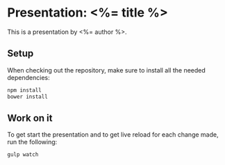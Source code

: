 # Presentation: <%= title %>

This is a presentation by <%= author %>.

## Setup

When checking out the repository, make sure to install all the needed dependencies:

```bash
npm install
bower install
```

## Work on it

To get start the presentation and to get live reload for each change made, run the following:

```bash
gulp watch
```
